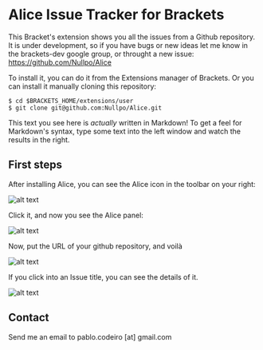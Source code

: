 Alice Issue Tracker for Brackets
================================

This Bracket's extension shows you all the issues from a Github repository. It is under development, so if you have bugs or new ideas let me know in the brackets-dev google group, or throught a new issue: https://github.com/Nullpo/Alice

To install it, you can do it from the Extensions manager of Brackets. Or you can install it manually cloning this repository:



```
$ cd $BRACKETS_HOME/extensions/user
$ git clone git@github.com:Nullpo/Alice.git
```

This text you see here is *actually* written in Markdown! To get a feel for Markdown's syntax, type some text into the left window and watch the results in the right.  

First steps
-----------

After installing Alice, you can see the Alice icon in the toolbar on your right:

![alt text](http://nullpo.github.io/Alice/images/img1.png)


Click it, and now you see the Alice panel:

![alt text](http://nullpo.github.io/Alice/images/img2.png)


Now, put the URL of your github repository, and voilà

![alt text](http://nullpo.github.io/Alice/images/img3.png)


If you click into an Issue title, you can see the details of it.

![alt text](http://nullpo.github.io/Alice/images/img4.png)

Contact
-------

Send me an email to pablo.codeiro [at] gmail.com